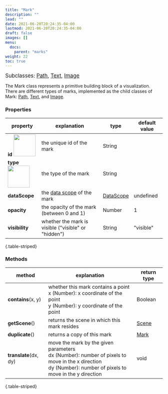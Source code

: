 ```yaml
---
title: "Mark"
description: ""
lead: ""
date: 2021-06-20T20:24:35-04:00
lastmod: 2021-06-20T20:24:35-04:00
draft: false
images: []
menu: 
  docs:
    parent: "marks"
weight: 22
toc: true
---
```


<span style="font-size:1.2em">Subclasses: [Path](../path/), [Text](../pointtext/), [Image](../image/)</span>


The Mark class represents a primitive building block of a visualization. There are different types of marks, implemented as the child classes of Mark: [Path](../path/), [Text](../pointtext/), and [Image](../image/). 

### Properties
| property |  explanation   | type | default value |
| --- | --- | --- | --- |
|**id** <img width="70px" src="../../readonly.png">| the unique id of the mark | String |  | 
|**type** <img width="70px" src="../../readonly.png"> | the type of the mark | String | | 
|**dataScope**| the [data scope](../../data/datascope/) of the mark | [DataScope](../../data/datascope/) | undefined |
|**opacity**| the opacity of the mark (between 0 and 1) | Number | 1 |
|**visibility**| whether the mark is visible ("visible" or "hidden") | String | "visible" |
{.table-striped}

### Methods
| method |  explanation   | return type |
| --- | --- | --- |
| **contains**(x, y) | whether this mark contains a point<br>x (Number): x coordinate of the point<br>y (Number): y coordinate of the point | Boolean |
| **getScene**() | returns the scene in which this mark resides | [Scene](../../group/scene) |
| **duplicate**() | returns a copy of this mark | [Mark](../mark/) |
| **translate**(dx, dy) | move the mark by the given parameters<br>dx (Number): number of pixels to move in the x direction<br> dy (Number): number of pixels to move in the y direction | void |
{.table-striped}